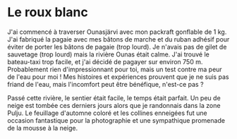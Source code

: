 # Le roux blanc

J'ai commencé à traverser Ounasjärvi avec mon packraft gonflable de 1 kg. J'ai fabriqué la pagaie avec mes bâtons de marche et du ruban adhésif pour éviter de porter les bâtons de pagaie (trop lourd). Je n'avais pas de gilet de sauvetage (trop lourd) mais la rivière Ounas était calme. J'ai trouvé le bateau-taxi trop facile, et j'ai décidé de pagayer sur environ 750 m. Probablement rien d'impressionnant pour toi, mais un test contre ma peur de l'eau pour moi ! Mes histoires et expériences prouvent que je ne suis pas friand de l'eau, mais l'incomfort peut être bénéfique, n'est-ce pas ?

Passé cette rivière, le sentier était facile, le temps était parfait. Un peu de neige est tombée ces derniers jours alors que je randonnais dans la zone Pulju. Le feuillage d'automne coloré et les collines enneigées fut une occasion fantastique pour la photographie et une sympathique promenade de la mousse à la neige.
